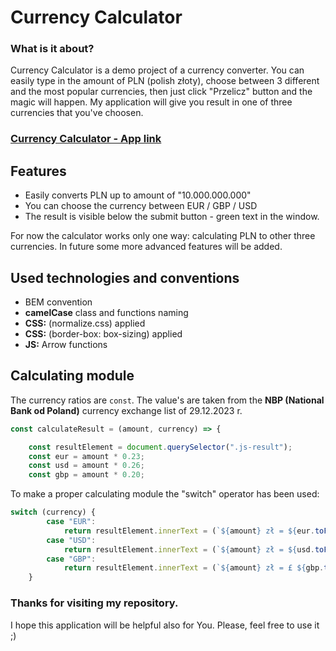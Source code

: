# Currency Calculator
### **What is it about?**

Currency Calculator is a demo project of a currency converter. You can easily type in the amount of PLN (polish złoty), choose between 3 different and the most popular currencies, then just click "Przelicz" button and the magic will happen. My application will give you result in one of three currencies that you've choosen.

### **[Currency Calculator - App link](https://traczoskar.github.io/currency_calculator/)**

## Features

- Easily converts PLN up to amount of "10.000.000.000"
- You can choose the currency between EUR / GBP / USD
- The result is visible below the submit button - green text in the window.

 For now the calculator works only one way: calculating PLN to other three currencies. In future some more advanced features will be added.

## Used technologies and conventions

- BEM convention
- **camelCase** class and functions naming
- **CSS:** (normalize.css) applied
- **CSS:** (border-box: box-sizing) applied
- **JS:** Arrow functions

## Calculating module

The currency ratios are ```const```. The value's are taken from the **NBP (National Bank od Poland)** currency exchange list of 29.12.2023 r.
```javascript
const calculateResult = (amount, currency) => {

    const resultElement = document.querySelector(".js-result");
    const eur = amount * 0.23;
    const usd = amount * 0.26;
    const gbp = amount * 0.20;
```

To make a proper calculating module the "switch" operator has been used:
```javascript
switch (currency) {
        case "EUR":
            return resultElement.innerText = (`${amount} zł = ${eur.toFixed(2)} €`);
        case "USD":
            return resultElement.innerText = (`${amount} zł = ${usd.toFixed(2)} $`);
        case "GBP":
            return resultElement.innerText = (`${amount} zł = £ ${gbp.toFixed(2)}`);
    }
```

### Thanks for visiting my repository.
I hope this application will be helpful also for You. Please, feel free to use it ;)
